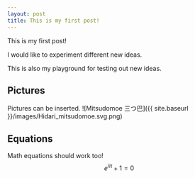 ```yaml
---
layout: post
title: This is my first post!
---
```


This is my first post! 

I would like to experiment different new ideas. 

This is also my playground for testing out new ideas. 

## Pictures
Pictures can be inserted.
![Mitsudomoe 三つ巴]({{ site.baseurl }}/images/Hidari_mitsudomoe.svg.png)

## Equations
Math equations should work too!
$$ e^{i\pi} + 1 = 0$$
